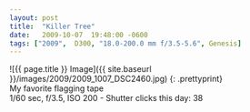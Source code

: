 ```yaml
---
layout: post
title:  "Killer Tree"
date:   2009-10-07  19:48:00 -0600
tags: ["2009",  D300, "18.0-200.0 mm f/3.5-5.6", Genesis]
---
```

![{{ page.title }} Image]({{ site.baseurl }}/images/2009/2009_1007_DSC2460.jpg)
{: .prettyprint}  
My favorite flagging tape  
1/60 sec, f/3.5, ISO 200 - Shutter clicks this day: 38